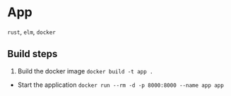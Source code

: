 # App

`rust`, `elm`, `docker`

## Build steps

1. Build the docker image `docker build -t app .`
- Start the application `docker run --rm -d -p 8000:8000 --name app app`